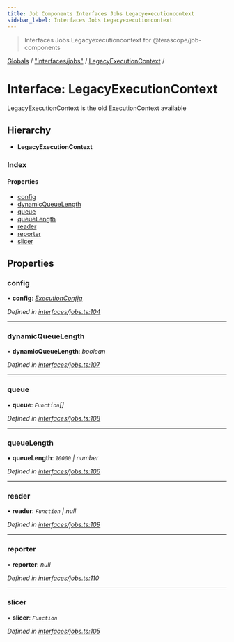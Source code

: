 ```yaml
---
title: Job Components Interfaces Jobs Legacyexecutioncontext
sidebar_label: Interfaces Jobs Legacyexecutioncontext
---
```


> Interfaces Jobs Legacyexecutioncontext for @terascope/job-components

[Globals](../overview.md) / ["interfaces/jobs"](../modules/_interfaces_jobs_.md) / [LegacyExecutionContext](_interfaces_jobs_.legacyexecutioncontext.md) /

# Interface: LegacyExecutionContext

LegacyExecutionContext is the old ExecutionContext available

## Hierarchy

* **LegacyExecutionContext**

### Index

#### Properties

* [config](_interfaces_jobs_.legacyexecutioncontext.md#config)
* [dynamicQueueLength](_interfaces_jobs_.legacyexecutioncontext.md#dynamicqueuelength)
* [queue](_interfaces_jobs_.legacyexecutioncontext.md#queue)
* [queueLength](_interfaces_jobs_.legacyexecutioncontext.md#queuelength)
* [reader](_interfaces_jobs_.legacyexecutioncontext.md#reader)
* [reporter](_interfaces_jobs_.legacyexecutioncontext.md#reporter)
* [slicer](_interfaces_jobs_.legacyexecutioncontext.md#slicer)

## Properties

###  config

• **config**: *[ExecutionConfig](_interfaces_jobs_.executionconfig.md)*

*Defined in [interfaces/jobs.ts:104](https://github.com/terascope/teraslice/tree/0c8b1cfadd6cd255811e506264906c5373f2ebea/packages/job-components/interfaces/jobs.ts#L104)*

___

###  dynamicQueueLength

• **dynamicQueueLength**: *boolean*

*Defined in [interfaces/jobs.ts:107](https://github.com/terascope/teraslice/tree/0c8b1cfadd6cd255811e506264906c5373f2ebea/packages/job-components/interfaces/jobs.ts#L107)*

___

###  queue

• **queue**: *`Function`[]*

*Defined in [interfaces/jobs.ts:108](https://github.com/terascope/teraslice/tree/0c8b1cfadd6cd255811e506264906c5373f2ebea/packages/job-components/interfaces/jobs.ts#L108)*

___

###  queueLength

• **queueLength**: *`10000` | number*

*Defined in [interfaces/jobs.ts:106](https://github.com/terascope/teraslice/tree/0c8b1cfadd6cd255811e506264906c5373f2ebea/packages/job-components/interfaces/jobs.ts#L106)*

___

###  reader

• **reader**: *`Function` | null*

*Defined in [interfaces/jobs.ts:109](https://github.com/terascope/teraslice/tree/0c8b1cfadd6cd255811e506264906c5373f2ebea/packages/job-components/interfaces/jobs.ts#L109)*

___

###  reporter

• **reporter**: *null*

*Defined in [interfaces/jobs.ts:110](https://github.com/terascope/teraslice/tree/0c8b1cfadd6cd255811e506264906c5373f2ebea/packages/job-components/interfaces/jobs.ts#L110)*

___

###  slicer

• **slicer**: *`Function`*

*Defined in [interfaces/jobs.ts:105](https://github.com/terascope/teraslice/tree/0c8b1cfadd6cd255811e506264906c5373f2ebea/packages/job-components/interfaces/jobs.ts#L105)*
